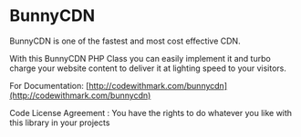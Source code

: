 # BunnyCDN
BunnyCDN is one of the fastest and most cost effective CDN. 

With this BunnyCDN PHP Class you can easily implement it and turbo charge your website content to deliver it at lighting speed to your visitors.

For Documentation:  [http://codewithmark.com/bunnycdn](http://codewithmark.com/bunnycdn)


Code License Agreement : You have the rights to do whatever you like with this library in your projects


